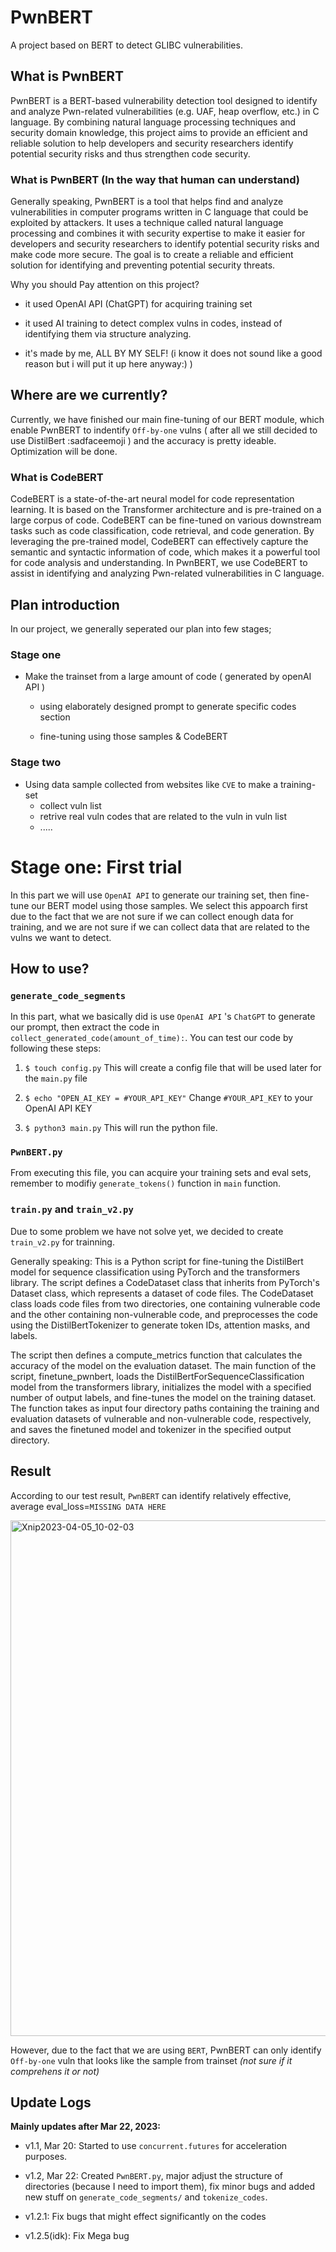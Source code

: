 # PwnBERT

A project based on BERT to detect GLIBC vulnerabilities.

## What is PwnBERT

PwnBERT is a BERT-based vulnerability detection tool designed to identify and analyze Pwn-related vulnerabilities (e.g. UAF, heap overflow, etc.) in C language. By combining natural language processing techniques and security domain knowledge, this project aims to provide an efficient and reliable solution to help developers and security researchers identify potential security risks and thus strengthen code security.

### What is PwnBERT (In the way that human can understand)

Generally speaking, PwnBERT is a tool that helps find and analyze vulnerabilities in computer programs written in C language that could be exploited by attackers. It uses a technique called natural language processing and combines it with security expertise to make it easier for developers and security researchers to identify potential security risks and make code more secure. The goal is to create a reliable and efficient solution for identifying and preventing potential security threats.

Why you should Pay attention on this project?

* it used OpenAI API (ChatGPT) for acquiring training set
* it used AI training to detect complex vulns in codes, instead of identifying them via structure analyzing.

* it's made by me, ALL BY MY SELF! (i know it does not sound like a good reason but i will put it up here anyway:) )

## Where are we currently?

Currently, we have finished our main fine-tuning of our BERT module, which enable PwnBERT to indentify `Off-by-one` vulns ( after all we still decided to use DistilBert :sadfaceemoji  ) and the accuracy is pretty ideable. Optimization will be done.

### What is CodeBERT

CodeBERT is a state-of-the-art neural model for code representation learning. It is based on the Transformer architecture and is pre-trained on a large corpus of code. CodeBERT can be fine-tuned on various downstream tasks such as code classification, code retrieval, and code generation. By leveraging the pre-trained model, CodeBERT can effectively capture the semantic and syntactic information of code, which makes it a powerful tool for code analysis and understanding. In PwnBERT, we use CodeBERT to assist in identifying and analyzing Pwn-related vulnerabilities in C language.

## Plan introduction

In our project, we generally seperated our plan into few stages;
### Stage one
  * Make the trainset from a large amount of code ( generated by openAI API )

      * using elaborately designed prompt to generate specific codes section

      * fine-tuning using those samples & CodeBERT

### Stage two
  * Using data sample collected from websites like `CVE` to make a training-set
    * collect vuln list
    * retrive real vuln codes that are related to the vuln in vuln list
    * .....



# Stage one: First trial
In this part we will use `OpenAI API` to generate our training set, then fine-tune our BERT model using those samples. We select this appoarch first due to the fact that we are not sure if we can collect enough data for training, and we are not sure if we can collect data that are related to the vulns we want to detect.

## How to use?
### `generate_code_segments`
In this part, what we basically did is use `OpenAI API` 's `ChatGPT` to generate our prompt, then extract the code in `collect_generated_code(amount_of_time):`. You can test our code by following these steps:

1. `$ touch config.py` This will create a config file that will be used later for the `main.py` file

2. `$ echo "OPEN_AI_KEY = #YOUR_API_KEY"` Change `#YOUR_API_KEY` to your OpenAI API KEY

3. `$ python3 main.py` This will run the python file.

### `PwnBERT.py`

From executing this file, you can acquire your training sets and eval sets, remember to modifiy     `generate_tokens()` function in `main` function.

### `train.py` and `train_v2.py`

Due to some problem we have not solve yet, we decided to create `train_v2.py` for trainning. 

Generally speaking: This is a Python script for fine-tuning the DistilBert model for sequence classification using PyTorch and the transformers library. The script defines a CodeDataset class that inherits from PyTorch's Dataset class, which represents a dataset of code files. The CodeDataset class loads code files from two directories, one containing vulnerable code and the other containing non-vulnerable code, and preprocesses the code using the DistilBertTokenizer to generate token IDs, attention masks, and labels.

The script then defines a compute_metrics function that calculates the accuracy of the model on the evaluation dataset. The main function of the script, finetune_pwnbert, loads the DistilBertForSequenceClassification model from the transformers library, initializes the model with a specified number of output labels, and fine-tunes the model on the training dataset. The function takes as input four directory paths containing the training and evaluation datasets of vulnerable and non-vulnerable code, respectively, and saves the finetuned model and tokenizer in the specified output directory.

## Result
According to our test result, `PwnBERT` can identify relatively effective, average eval_loss=`MISSING DATA HERE`

<img width="825" alt="Xnip2023-04-05_10-02-03" src="https://user-images.githubusercontent.com/72267897/229962055-85ae8e41-136c-403c-b542-8c963ace824e.png">


However, due to the fact that we are using `BERT`, PwnBERT can only identify `Off-by-one` vuln that looks like the sample from trainset *(not sure if it comprehens it or not)*



## Update Logs
**Mainly updates after Mar 22, 2023:**

* v1.1, Mar 20: Started to use `concurrent.futures` for acceleration purposes.

* v1.2, Mar 22: Created `PwnBERT.py`, major adjust the structure of directories (because I need to import them), fix minor bugs and added new stuff on `generate_code_segments/` and `tokenize_codes`.

* v1.2.1: Fix bugs that might effect significantly on the codes

* v1.2.5(idk): Fix Mega bug
